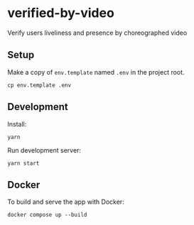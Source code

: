 # verified-by-video

Verify users liveliness and presence by choreographed video

## Setup

Make a copy of `env.template` named `.env` in the project root.

```
cp env.template .env
```

## Development

Install:

```
yarn
```

Run development server:

```
yarn start
```

## Docker

To build and serve the app with Docker:

```
docker compose up --build
```
